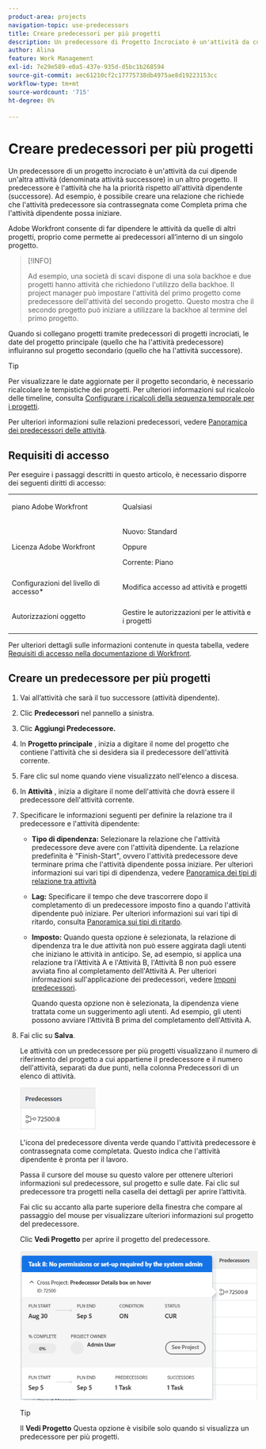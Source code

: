 ```yaml
---
product-area: projects
navigation-topic: use-predecessors
title: Creare predecessori per più progetti
description: Un predecessore di Progetto Incrociato è un'attività da cui dipende un'altra attività (denominata attività successore) in un altro progetto. Il predecessore è l'attività che ha la priorità rispetto all'attività dipendente (successore). Ad esempio, è possibile creare una relazione che richiede che l'attività predecessore sia contrassegnata come Completa prima che l'attività dipendente possa iniziare.
author: Alina
feature: Work Management
exl-id: 7e29e589-e0a5-437e-935d-d5bc1b268594
source-git-commit: aec61210cf2c17775738db4975ae8d19223153cc
workflow-type: tm+mt
source-wordcount: '715'
ht-degree: 0%

---
```


# Creare predecessori per più progetti

<!--Audited: 12/2023-->

Un predecessore di un progetto incrociato è un&#39;attività da cui dipende un&#39;altra attività (denominata attività successore) in un altro progetto. Il predecessore è l&#39;attività che ha la priorità rispetto all&#39;attività dipendente (successore). Ad esempio, è possibile creare una relazione che richiede che l&#39;attività predecessore sia contrassegnata come Completa prima che l&#39;attività dipendente possa iniziare.

Adobe Workfront consente di far dipendere le attività da quelle di altri progetti, proprio come permette ai predecessori all’interno di un singolo progetto.

>[!INFO]
>
>Ad esempio, una società di scavi dispone di una sola backhoe e due progetti hanno attività che richiedono l&#39;utilizzo della backhoe. Il project manager può impostare l&#39;attività del primo progetto come predecessore dell&#39;attività del secondo progetto. Questo mostra che il secondo progetto può iniziare a utilizzare la backhoe al termine del primo progetto.

Quando si collegano progetti tramite predecessori di progetti incrociati, le date del progetto principale (quello che ha l&#39;attività predecessore) influiranno sul progetto secondario (quello che ha l&#39;attività successore).

>[!TIP]
>
>Per visualizzare le date aggiornate per il progetto secondario, è necessario ricalcolare le tempistiche dei progetti. Per ulteriori informazioni sul ricalcolo delle timeline, consulta [Configurare i ricalcoli della sequenza temporale per i progetti](../../../administration-and-setup/set-up-workfront/configure-system-defaults/configure-timeline-recalculations-projects.md).

Per ulteriori informazioni sulle relazioni predecessori, vedere [Panoramica dei predecessori delle attività](../../../manage-work/tasks/use-prdcssrs/predecessors-overview.md).

## Requisiti di accesso

Per eseguire i passaggi descritti in questo articolo, è necessario disporre dei seguenti diritti di accesso:

<table style="table-layout:auto"> 
 <col> 
 <col> 
 <tbody> 
  <tr> 
   <td role="rowheader">piano Adobe Workfront</td> 
   <td> <p>Qualsiasi</p> </td> 
  </tr> 
  <tr> 
   <td role="rowheader">Licenza Adobe Workfront</td> 
   <td> <p>Nuovo: Standard </p> 
   Oppure
   <p>Corrente: Piano </p>
   </td> 
  </tr> 
  <tr> 
   <td role="rowheader">Configurazioni del livello di accesso*</td> 
   <td> <p>Modifica accesso ad attività e progetti</p> </td> 
  </tr> 
  <tr> 
   <td role="rowheader">Autorizzazioni oggetto</td> 
   <td> <p>Gestire le autorizzazioni per le attività e i progetti</p> </td> 
  </tr> 
 </tbody> 
</table>

Per ulteriori dettagli sulle informazioni contenute in questa tabella, vedere [Requisiti di accesso nella documentazione di Workfront](/help/quicksilver/administration-and-setup/add-users/access-levels-and-object-permissions/access-level-requirements-in-documentation.md).


## Creare un predecessore per più progetti

1. Vai all’attività che sarà il tuo successore (attività dipendente).
1. Clic **Predecessori** nel pannello a sinistra.
1. Clic **Aggiungi Predecessore.**
1. In **Progetto principale** , inizia a digitare il nome del progetto che contiene l&#39;attività che si desidera sia il predecessore dell&#39;attività corrente.
1. Fare clic sul nome quando viene visualizzato nell&#39;elenco a discesa.
1. In **Attività** , inizia a digitare il nome dell&#39;attività che dovrà essere il predecessore dell&#39;attività corrente.
1. Specificare le informazioni seguenti per definire la relazione tra il predecessore e l&#39;attività dipendente:

   * **Tipo di dipendenza:** Selezionare la relazione che l&#39;attività predecessore deve avere con l&#39;attività dipendente. La relazione predefinita è &quot;Finish-Start&quot;, ovvero l&#39;attività predecessore deve terminare prima che l&#39;attività dipendente possa iniziare. Per ulteriori informazioni sui vari tipi di dipendenza, vedere [Panoramica dei tipi di relazione tra attività](../../../manage-work/tasks/use-prdcssrs/task-dependency-types.md)

   * **Lag:** Specificare il tempo che deve trascorrere dopo il completamento di un predecessore imposto fino a quando l&#39;attività dipendente può iniziare. Per ulteriori informazioni sui vari tipi di ritardo, consulta [Panoramica sui tipi di ritardo](../../../manage-work/tasks/use-prdcssrs/lag-types.md).

   * **Imposto:** Quando questa opzione è selezionata, la relazione di dipendenza tra le due attività non può essere aggirata dagli utenti che iniziano le attività in anticipo. Se, ad esempio, si applica una relazione tra l&#39;Attività A e l&#39;Attività B, l&#39;Attività B non può essere avviata fino al completamento dell&#39;Attività A. Per ulteriori informazioni sull&#39;applicazione dei predecessori, vedere [Imponi predecessori](../../../manage-work/tasks/use-prdcssrs/enforced-predecessors.md).

     Quando questa opzione non è selezionata, la dipendenza viene trattata come un suggerimento agli utenti. Ad esempio, gli utenti possono avviare l&#39;Attività B prima del completamento dell&#39;Attività A.

1. Fai clic su **Salva**.

   Le attività con un predecessore per più progetti visualizzano il numero di riferimento del progetto a cui appartiene il predecessore e il numero dell&#39;attività, separati da due punti, nella colonna Predecessori di un elenco di attività.

   ![Predecessore tra progetti](assets/cross-project-predecessor-in-list-view.png)

   L&#39;icona del predecessore diventa verde quando l&#39;attività predecessore è contrassegnata come completata. Questo indica che l&#39;attività dipendente è pronta per il lavoro.

   Passa il cursore del mouse su questo valore per ottenere ulteriori informazioni sul predecessore, sul progetto e sulle date. Fai clic sul predecessore tra progetti nella casella dei dettagli per aprire l’attività.

   Fai clic su accanto alla parte superiore della finestra che compare al passaggio del mouse per visualizzare ulteriori informazioni sul progetto del predecessore.

   Clic **Vedi Progetto** per aprire il progetto del predecessore.

   ![Dettagli predecessore di più progetti](assets/cross-project-predecessor-details.png)

   >[!TIP]
   >
   >   Il **Vedi Progetto** Questa opzione è visibile solo quando si visualizza un predecessore per più progetti.

